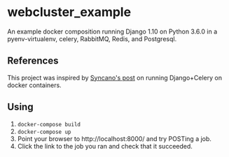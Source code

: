 
# webcluster_example
An example docker composition running Django 1.10 on Python 3.6.0 in a pyenv-virtualenv, celery, RabbitMQ, Redis, and Postgresql.

## References
This project was inspired by [Syncano's post](https://www.syncano.io/blog/configuring-running-django-celery-docker-containers-pt-1/) on running Django+Celery on docker containers.

## Using
1. `docker-compose build`
2. `docker-compose up`
3. Point your browser to http://localhost:8000/ and try POSTing a job.
4. Click the link to the job you ran and check that it succeeded.
